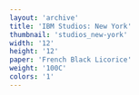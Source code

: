```yaml
---
layout: 'archive'
title: 'IBM Studios: New York'
thumbnail: 'studios_new-york'
width: '12'
height: '12'
paper: 'French Black Licorice'
weight: '100C'
colors: '1'
---
```

